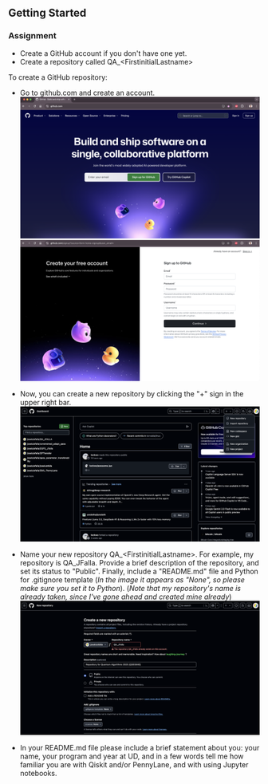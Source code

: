 ## Getting Started
### Assignment
- Create a GitHub account if you don't have one yet.
- Create a repository called QA_&lt;FirstinitialLastname&gt;

To create a GitHub repository:
- Go to github.com and create an account.
  ![GitHub](/getting_started/images/github.png)
  ![sign_in](/getting_started/images/sign_in.png)

- Now, you can create a new repository by clicking the "+" sign in the upper right bar.
  ![new_repo](/getting_started/images/new_repo.png)

- Name your new repository QA_&lt;FirstinitialLastname&gt;. For example, my repository is QA_JFalla. Provide a brief description of the repository, and set its status to "Public". Finally, include a "README.md" file and Python for .gitignore template (*In the image it appears as "None", so please make sure you set it to Python*). (*Note that my repository's name is already taken, since I've gone ahead and created mine already*)
  ![repo_info](/getting_started/images/repo_info.png)

- In your README.md file please include a brief statement about you: your name, your program and year at UD, and in a few words tell me how familiar you are with Qiskit and/or PennyLane, and with using Jupyter notebooks.


